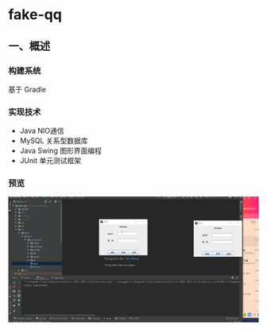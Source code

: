 # fake-qq

## 一、概述

### 构建系统

基于 Gradle

### 实现技术

- Java NIO通信
- MySQL 关系型数据库
- Java Swing 图形界面编程
- JUnit 单元测试框架


### 预览

![预览](doc/qq-v1.gif)

